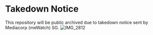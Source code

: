# Takedown Notice
This repository will be public archived due to takedown notice sent by Mediacorp (meWatch) SG.
![IMG_2812](https://github.com/user-attachments/assets/947457a7-ad09-40a6-b01f-58e478b9b944)

